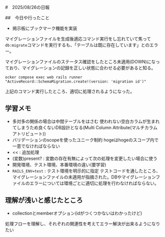 #　2025/08/26の日報

##　今日や行ったこと
* 掲示板にブックマーク機能を実装

マイグレーションファイルを生成後適応コマンド実行をし忘れていて焦って`db:migrate`コマンドを実行するも、「テーブルは既に存在しています」とのエラー。

マイグレーションファイルのステータス確認をしたところ未適用(DOWN)になっており、マイグレーションの記録を正しい状態に合わせる必要があると知る。

`ocker compose exec web rails runner "ActiveRecord::SchemaMigration.create!(version: 'migration id')"`

上記のコマンド実行したところ、適切に処理されるようになった。

## 学習メモ
* 多対多の関係の場合は中間テーブルをはさむ
使われない空白カラムが生まれてしまうため良くないDB設計となる(Multi Column Attribute(マルチカラムアトリビュート))
* バリデーションのscopeを使ったユニーク制約
hogeはhogeのスコープ内で一意でなければならない
* << : 追加処理
* (変数)present? : 変数の存在有無によって次の処理を変更したい場合に使う
* 開発環境、テスト環境、本番環境の違い(要学習)
* `RAILS_ENV=test` : テスト環境を明示的に指定
テストコードを通したところ、マイグレーションファイルの未適用が指摘された。DBやマイグレーションファイルのエラーについては環境ごとに適切に処理を行わなければならない。

## 理解が浅いと感じたところ
* collectionとmemberオプション(idがつくつかないはわかったけど)

処理フローを理解し、それぞれの関連性を考えてエラー解決が出来るようになりたい




